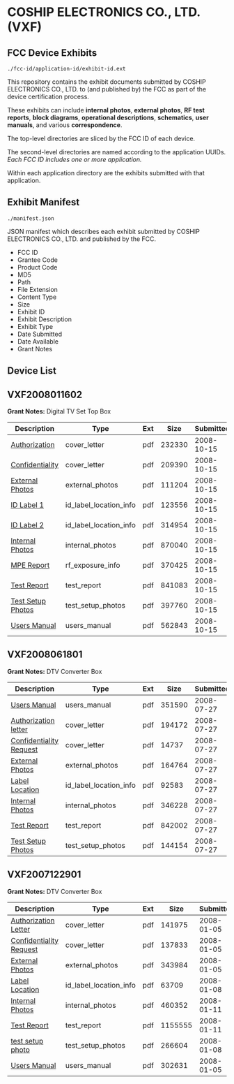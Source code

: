 # COSHIP ELECTRONICS CO., LTD. (VXF)
## FCC Device Exhibits

```
./fcc-id/application-id/exhibit-id.ext
```

This repository contains the exhibit documents submitted by COSHIP ELECTRONICS CO., LTD. to (and published by) the FCC as part of the device certification process.

These exhibits can include **internal photos**, **external photos**, **RF test reports**, **block diagrams**, **operational descriptions**, **schematics**, **user manuals**, and various **correspondence**.

The top-level directories are sliced by the FCC ID of each device.

The second-level directories are named according to the application UUIDs. *Each FCC ID includes one or more application.*

Within each application directory are the exhibits submitted with that application. 

## Exhibit Manifest

```
./manifest.json
```

JSON manifest which describes each exhibit submitted by COSHIP ELECTRONICS CO., LTD. and published by the FCC.

- FCC ID
- Grantee Code
- Product Code
- MD5
- Path
- File Extension
- Content Type
- Size
- Exhibit ID
- Exhibit Description
- Exhibit Type
- Date Submitted
- Date Available
- Grant Notes

## Device List
## VXF2008011602
**Grant Notes:** Digital TV Set Top Box

| Description | Type | Ext | Size | Submitted | Available |
| ----------- | ---- | --- | ---- | --------- | --------- |
| [Authorization](VXF2008011602/9039eaacd47ed3604b165432e57101d8/1015040.pdf) | cover_letter | pdf | 232330 | 2008-10-15 | 2008-10-16 |
| [Confidentiality](VXF2008011602/9039eaacd47ed3604b165432e57101d8/1015041.pdf) | cover_letter | pdf | 209390 | 2008-10-15 | 2008-10-16 |
| [External Photos](VXF2008011602/9039eaacd47ed3604b165432e57101d8/1015042.pdf) | external_photos | pdf | 111204 | 2008-10-15 | 2008-10-16 |
| [ID Label 1](VXF2008011602/9039eaacd47ed3604b165432e57101d8/1015096.pdf) | id_label_location_info | pdf | 123556 | 2008-10-15 | 2008-10-16 |
| [ID Label 2](VXF2008011602/9039eaacd47ed3604b165432e57101d8/1015097.pdf) | id_label_location_info | pdf | 314954 | 2008-10-15 | 2008-10-16 |
| [Internal Photos](VXF2008011602/9039eaacd47ed3604b165432e57101d8/1015043.pdf) | internal_photos | pdf | 870040 | 2008-10-15 | 2008-10-16 |
| [MPE Report](VXF2008011602/9039eaacd47ed3604b165432e57101d8/1015165.pdf) | rf_exposure_info | pdf | 370425 | 2008-10-15 | 2008-10-16 |
| [Test Report](VXF2008011602/9039eaacd47ed3604b165432e57101d8/1015149.pdf) | test_report | pdf | 841083 | 2008-10-15 | 2008-10-16 |
| [Test Setup Photos](VXF2008011602/9039eaacd47ed3604b165432e57101d8/1015150.pdf) | test_setup_photos | pdf | 397760 | 2008-10-15 | 2008-10-16 |
| [Users Manual](VXF2008011602/9039eaacd47ed3604b165432e57101d8/1015151.pdf) | users_manual | pdf | 562843 | 2008-10-15 | 2008-10-16 |
## VXF2008061801
**Grant Notes:** DTV Converter Box

| Description | Type | Ext | Size | Submitted | Available |
| ----------- | ---- | --- | ---- | --------- | --------- |
| [Users Manual](VXF2008061801/a4874e8db35b732d79df7019558363ff/976759.pdf) | users_manual | pdf | 351590 | 2008-07-27 | 2008-07-28 |
| [Authorization letter](VXF2008061801/a4874e8db35b732d79df7019558363ff/976751.pdf) | cover_letter | pdf | 194172 | 2008-07-27 | 2008-07-28 |
| [Confidentiality Request](VXF2008061801/a4874e8db35b732d79df7019558363ff/976752.pdf) | cover_letter | pdf | 14737 | 2008-07-27 | 2008-07-28 |
| [External Photos](VXF2008061801/a4874e8db35b732d79df7019558363ff/976753.pdf) | external_photos | pdf | 164764 | 2008-07-27 | 2008-07-28 |
| [Label Location](VXF2008061801/a4874e8db35b732d79df7019558363ff/976754.pdf) | id_label_location_info | pdf | 92583 | 2008-07-27 | 2008-07-28 |
| [Internal Photos](VXF2008061801/a4874e8db35b732d79df7019558363ff/976774.pdf) | internal_photos | pdf | 346228 | 2008-07-27 | 2008-07-28 |
| [Test Report](VXF2008061801/a4874e8db35b732d79df7019558363ff/976757.pdf) | test_report | pdf | 842002 | 2008-07-27 | 2008-07-28 |
| [Test Setup Photos](VXF2008061801/a4874e8db35b732d79df7019558363ff/976758.pdf) | test_setup_photos | pdf | 144154 | 2008-07-27 | 2008-07-28 |
## VXF2007122901
**Grant Notes:** DTV Converter Box

| Description | Type | Ext | Size | Submitted | Available |
| ----------- | ---- | --- | ---- | --------- | --------- |
| [Authorization Letter](VXF2007122901/47d736232f5b682ad8ab4176817f4827/886163.pdf) | cover_letter | pdf | 141975 | 2008-01-05 | 2008-01-11 |
| [Confidentiality Request](VXF2007122901/47d736232f5b682ad8ab4176817f4827/886164.pdf) | cover_letter | pdf | 137833 | 2008-01-05 | 2008-01-11 |
| [External Photos](VXF2007122901/47d736232f5b682ad8ab4176817f4827/886165.pdf) | external_photos | pdf | 343984 | 2008-01-05 | 2008-01-11 |
| [Label Location](VXF2007122901/47d736232f5b682ad8ab4176817f4827/886875.pdf) | id_label_location_info | pdf | 63709 | 2008-01-08 | 2008-01-11 |
| [Internal Photos](VXF2007122901/47d736232f5b682ad8ab4176817f4827/887972.pdf) | internal_photos | pdf | 460352 | 2008-01-11 | 2008-01-11 |
| [Test Report](VXF2007122901/47d736232f5b682ad8ab4176817f4827/887973.pdf) | test_report | pdf | 1155555 | 2008-01-11 | 2008-01-11 |
| [test setup photo](VXF2007122901/47d736232f5b682ad8ab4176817f4827/886874.pdf) | test_setup_photos | pdf | 266604 | 2008-01-08 | 2008-01-11 |
| [Users Manual](VXF2007122901/47d736232f5b682ad8ab4176817f4827/886169.pdf) | users_manual | pdf | 302631 | 2008-01-05 | 2008-01-11 |
